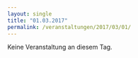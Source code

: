 ```yaml
---
layout: single
title: "01.03.2017"
permalink: /veranstaltungen/2017/03/01/
---
```


Keine Veranstaltung an diesem Tag.
